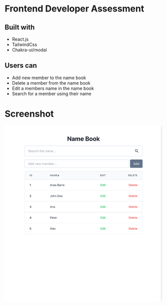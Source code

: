 # Frontend Developer Assessment

## Built with

- React.js
- TailwindCss
- Chakra-ui/modal

## Users can

- Add new member to the name book
- Delete a member from the name book
- Edit a members name in the name book
- Search for a member using their name

# Screenshot

![Screenshots](/public/screenshot.png)
